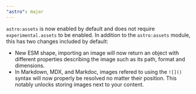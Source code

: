```yaml
---
"astro": major
---
```


`astro:assets` is now enabled by default and does not require `experimental.assets` to be enabled. In addition to the `astro:assets` module, this has two changes included by default:

- New ESM shape, importing an image will now return an object with different properties describing the image such as its path, format and dimensions.
- In Markdown, MDX, and Markdoc, images refered to using the `![]()` syntax will now properly be resolved no matter their position. This notably unlocks storing images next to your content.

